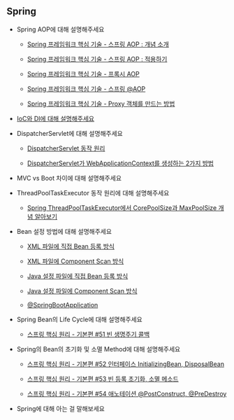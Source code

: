 

## Spring

- Spring AOP에 대해 설명해주세요

    - [Spring 프레임워크 핵심 기술 - 스프링 AOP : 개념 소개](https://goodgid.github.io/Spring-Framework-AOP-Concept/)

    - [Spring 프레임워크 핵심 기술 - 스프링 AOP : 적용하기](https://goodgid.github.io/Spring-Framework-Apply-AOP/)

    - [Spring 프레임워크 핵심 기술 - 프록시 AOP](https://goodgid.github.io/Spring-Framework-Proxy-AOP/)

    - [Spring 프레임워크 핵심 기술 - 스프링 @AOP](https://goodgid.github.io/Spring-Framework-Spring-AOP/)

    - [Spring 프레임워크 핵심 기술 - Proxy 객체를 만드는 방법](https://goodgid.github.io/Spring-Framework-Make-Proxy-Bean/)
    

- [IoC와 DI에 대해 설명해주세요](https://github.com/goodGid/Interview/blob/main/Spring/IoC-and-DI.md)

- DispatcherServlet에 대해 설명해주세요

    - [DispatcherServlet 동작 원리](https://goodgid.github.io/Spring-How-DispatcherServlet-works/)

    - [DispatcherServlet가 WebApplicationContext를 생성하는 2가지 방법](https://goodgid.github.io/Spring-How-DispatcherServlet-creates-WebApplicationContext/)

- MVC vs Boot 차이에 대해 설명해주세요

- ThreadPoolTaskExecutor 동작 원리에 대해 설명해주세요

    - [Spring ThreadPoolTaskExecutor에서 CorePoolSize과 MaxPoolSize 개념 알아보기](https://goodgid.github.io/What-is-the-difference-between-Corepoolsize-and-Maxpoolsize-in-the-Spring-ThreadPoolTaskExecutor/)

- Bean 설정 방법에 대해 설명해주세요

    - [XML 파일에 직접 Bean 등록 방식](https://goodgid.github.io/Spring-Framework-ApplicationContext-XML-Bean)

    - [XML 파일에 Component Scan 방식](https://goodgid.github.io/Spring-Framework-ApplicationContext-XML-Component-Scan)

    - [Java 설정 파일에 직접 Bean 등록 방식](https://goodgid.github.io/Spring-Framework-ApplicationContext-Java-Bean)

    - [Java 설정 파일에 Component Scan 방식](https://goodgid.github.io/Spring-Framework-ApplicationContext-Java-Component-Scan)

    - [@SpringBootApplication](https://goodgid.github.io/Spring-Framework-ApplicationContext-SpringBootApplication-Annotation)
    
- Spring Bean의 Life Cycle에 대해 설명해주세요

    - [스프링 핵심 원리 - 기본편 #51 빈 생명주기 콜백](https://velog.io/@jakeseo_me/%EC%8A%A4%ED%94%84%EB%A7%81-%ED%95%B5%EC%8B%AC-%EC%9B%90%EB%A6%AC-%EA%B8%B0%EB%B3%B8%ED%8E%B8-51-%EB%B9%88-%EC%83%9D%EB%AA%85%EC%A3%BC%EA%B8%B0-%EC%BD%9C%EB%B0%B1)
    
- Spring의 Bean의 초기화 및 소멸 Method에 대해 설명해주세요

    - [스프링 핵심 원리 - 기본편 #52 인터페이스 InitializingBean, DisposalBean](https://velog.io/@jakeseo_me/%EC%8A%A4%ED%94%84%EB%A7%81-%ED%95%B5%EC%8B%AC-%EC%9B%90%EB%A6%AC-%EA%B8%B0%EB%B3%B8%ED%8E%B8-52-%EC%9D%B8%ED%84%B0%ED%8E%98%EC%9D%B4%EC%8A%A4-InitializingBean-DisposalBean)

    - [스프링 핵심 원리 - 기본편 #53 빈 등록 초기화, 소멸 메소드](https://velog.io/@jakeseo_me/%EC%8A%A4%ED%94%84%EB%A7%81-%ED%95%B5%EC%8B%AC-%EC%9B%90%EB%A6%AC-%EA%B8%B0%EB%B3%B8%ED%8E%B8-53-%EB%B9%88-%EB%93%B1%EB%A1%9D-%EC%B4%88%EA%B8%B0%ED%99%94-%EC%86%8C%EB%A9%B8-%EB%A9%94%EC%86%8C%EB%93%9C)

    - [스프링 핵심 원리 - 기본편 #54 애노테이션 @PostConstruct, @PreDestroy](https://velog.io/@jakeseo_me/%EC%8A%A4%ED%94%84%EB%A7%81-%ED%95%B5%EC%8B%AC-%EC%9B%90%EB%A6%AC-%EA%B8%B0%EB%B3%B8%ED%8E%B8-54-%EC%95%A0%EB%85%B8%ED%85%8C%EC%9D%B4%EC%85%98-PostConstruct-PreDestroy)

- Spring에 대해 아는 걸 말해보세요

